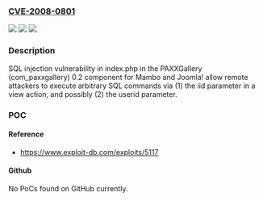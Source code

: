 ### [CVE-2008-0801](https://cve.mitre.org/cgi-bin/cvename.cgi?name=CVE-2008-0801)
![](https://img.shields.io/static/v1?label=Product&message=n%2Fa&color=blue)
![](https://img.shields.io/static/v1?label=Version&message=n%2Fa&color=blue)
![](https://img.shields.io/static/v1?label=Vulnerability&message=n%2Fa&color=brighgreen)

### Description

SQL injection vulnerability in index.php in the PAXXGallery (com_paxxgallery) 0.2 component for Mambo and Joomla! allow remote attackers to execute arbitrary SQL commands via (1) the iid parameter in a view action, and possibly (2) the userid parameter.

### POC

#### Reference
- https://www.exploit-db.com/exploits/5117

#### Github
No PoCs found on GitHub currently.

